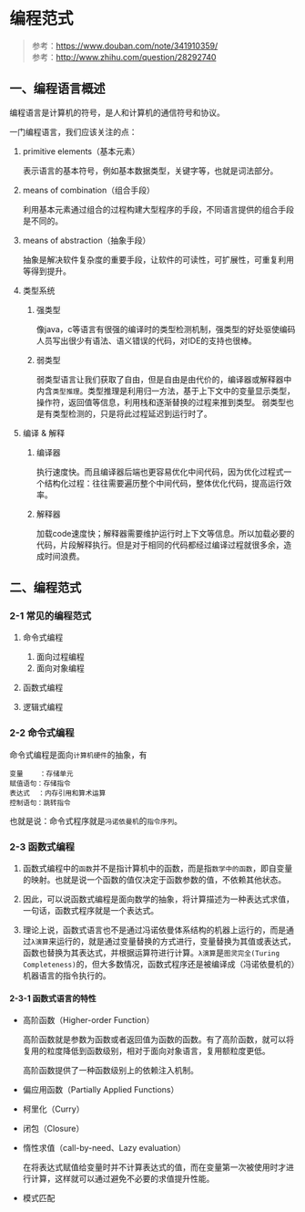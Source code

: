 # 编程范式

>参考：https://www.douban.com/note/341910359/ <br>
>参考：http://www.zhihu.com/question/28292740

## 一、编程语言概述

编程语言是计算机的符号，是人和计算机的通信符号和协议。

一门编程语言，我们应该关注的点：

1. primitive elements（基本元素）

    表示语言的基本符号，例如基本数据类型，关键字等，也就是词法部分。

2. means of combination（组合手段）

    利用基本元素通过组合的过程构建大型程序的手段，不同语言提供的组合手段是不同的。

3. means of abstraction（抽象手段）

    抽象是解决软件复杂度的重要手段，让软件的可读性，可扩展性，可重复利用等得到提升。

4. 类型系统

    1. 强类型

        像java，c等语言有很强的编译时的类型检测机制，强类型的好处驱使编码人员写出很少有语法、语义错误的代码，对IDE的支持也很棒。

    2. 弱类型

        弱类型语言让我们获取了自由，但是自由是由代价的，编译器或解释器中内含`类型推理`。类型推理是利用归一方法，基于上下文中的变量显示类型，操作符，返回值等信息，利用栈和逐渐替换的过程来推到类型。
        弱类型也是有类型检测的，只是将此过程延迟到运行时了。

5. 编译 & 解释

    1. 编译器

        执行速度快。而且编译器后端也更容易优化中间代码，因为优化过程式一个结构化过程：往往需要遍历整个中间代码，整体优化代码，提高运行效率。

    2. 解释器

        加载code速度快；解释器需要维护运行时上下文等信息。所以加载必要的代码，片段解释执行。但是对于相同的代码都经过编译过程就很多余，造成时间浪费。

## 二、编程范式

### 2-1 常见的编程范式

1. 命令式编程

    1. 面向过程编程
    2. 面向对象编程

2. 函数式编程

3. 逻辑式编程

### 2-2 命令式编程

命令式编程是面向`计算机硬件`的抽象，有

    变量    ：存储单元
    赋值语句：存储指令
    表达式  ：内存引用和算术运算
    控制语句：跳转指令

也就是说：命令式程序就是`冯诺依曼机`的`指令序列`。

### 2-3 函数式编程

1. 函数式编程中的`函数`并不是指计算机中的函数，而是指`数学中的函数`，即自变量的映射。也就是说一个函数的值仅决定于函数参数的值，不依赖其他状态。

2. 因此，可以说函数式编程是面向数学的抽象，将计算描述为一种表达式求值，一句话，函数式程序就是一个表达式。

3. 理论上说，函数式语言也不是通过冯诺依曼体系结构的机器上运行的，而是通过`λ演算`来运行的，就是通过变量替换的方式进行，变量替换为其值或表达式，函数也替换为其表达式，并根据运算符进行计算。`λ演算`是`图灵完全(Turing Completeness)`的，但大多数情况，函数式程序还是被编译成（冯诺依曼机的）机器语言的指令执行的。

#### 2-3-1 函数式语言的特性

* 高阶函数（Higher-order Function）

    高阶函数就是参数为函数或者返回值为函数的函数。有了高阶函数，就可以将复用的粒度降低到函数级别，相对于面向对象语言，复用额粒度更低。

    高阶函数提供了一种函数级别上的依赖注入机制。

* 偏应用函数（Partially Applied Functions）

* 柯里化（Curry）

* 闭包（Closure）

* 惰性求值（call-by-need、Lazy evaluation）

    在将表达式赋值给变量时并不计算表达式的值，而在变量第一次被使用时才进行计算，这样就可以通过避免不必要的求值提升性能。

* 模式匹配








